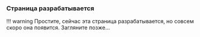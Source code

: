 ### Страница разрабатывается

!!! warning
    Простите, сейчас эта страница разрабатывается, но совсем скоро она появится. Загляните позже...
